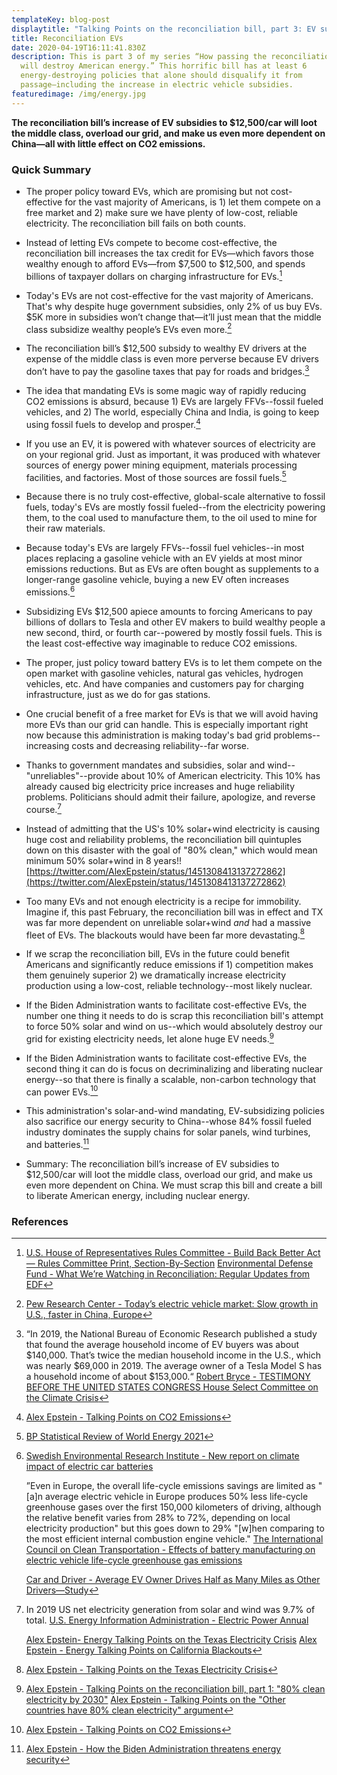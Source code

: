 ```yaml
---
templateKey: blog-post
displaytitle: "Talking Points on the reconciliation bill, part 3: EV subsidies"
title: Reconciliation EVs
date: 2020-04-19T16:11:41.830Z
description: This is part 3 of my series “How passing the reconciliation bill
  will destroy American energy.” This horrific bill has at least 6
  energy-destroying policies that alone should disqualify it from
  passage—including the increase in electric vehicle subsidies.
featuredimage: /img/energy.jpg
---
```

**The reconciliation bill’s increase of EV subsidies to $12,500/car will loot the middle class, overload our grid, and make us even more dependent on China—all with little effect on CO2 emissions.**

### Quick Summary

- The proper policy toward EVs, which are promising but not cost-effective for the vast majority of Americans, is 1) let them compete on a free market and 2) make sure we have plenty of low-cost, reliable electricity. The reconciliation bill fails on both counts.

- Instead of letting EVs compete to become cost-effective, the reconciliation bill increases the tax credit for EVs—which favors those wealthy enough to afford EVs—from $7,500 to $12,500, and spends billions of taxpayer dollars on charging infrastructure for EVs.[^1]

- Today's EVs are not cost-effective for the vast majority of Americans. That's why despite huge government subsidies, only 2% of us buy EVs. $5K more in subsidies won’t change that—it’ll just mean that the middle class subsidize wealthy people’s EVs even more.[^2]

- The reconciliation bill’s $12,500 subsidy to wealthy EV drivers at the expense of the middle class is even more perverse because EV drivers don’t have to pay the gasoline taxes that pay for roads and bridges.[^3]

- The idea that mandating EVs is some magic way of rapidly reducing CO2 emissions is absurd, because 1) EVs are largely FFVs--fossil fueled vehicles, and 2) The world, especially China and India, is going to keep using fossil fuels to develop and prosper.[^4]

- If you use an EV, it is powered with whatever sources of electricity are on your regional grid. Just as important, it was produced with whatever sources of energy power mining equipment, materials processing facilities, and factories. Most of those sources are fossil fuels.[^5]

- Because there is no truly cost-effective, global-scale alternative to fossil fuels, today's EVs are mostly fossil fueled--from the electricity powering them, to the coal used to manufacture them, to the oil used to mine for their raw materials.

- Because today's EVs are largely FFVs--fossil fuel vehicles--in most places replacing a gasoline vehicle with an EV yields at most minor emissions reductions. But as EVs are often bought as supplements to a longer-range gasoline vehicle, buying a new EV often increases emissions.[^6]

- Subsidizing EVs $12,500 apiece amounts to forcing Americans to pay billions of dollars to Tesla and other EV makers to build wealthy people a new second, third, or fourth car--powered by mostly fossil fuels. This is the least cost-effective way imaginable to reduce CO2 emissions.

- The proper, just policy toward battery EVs is to let them compete on the open market with gasoline vehicles, natural gas vehicles, hydrogen vehicles, etc. And have companies and customers pay for charging infrastructure, just as we do for gas stations.

- One crucial benefit of a free market for EVs is that we will avoid having more EVs than our grid can handle. This is especially important right now because this administration is making today's bad grid problems--increasing costs and decreasing reliability--far worse.

- Thanks to government mandates and subsidies, solar and wind--"unreliables"--provide about 10% of American electricity. This 10% has already caused big electricity price increases and huge reliability problems. Politicians should admit their failure, apologize, and reverse course.[^7]

- Instead of admitting that the US's 10% solar+wind electricity is causing huge cost and reliability problems, the reconciliation bill quintuples down on this disaster with the goal of "80% clean," which would mean minimum 50% solar+wind in 8 years!!
[https://twitter.com/AlexEpstein/status/1451308413137272862](https://twitter.com/AlexEpstein/status/1451308413137272862)

- Too many EVs and not enough electricity is a recipe for immobility. Imagine if, this past February, the reconciliation bill was in effect and TX was far more dependent on unreliable solar+wind *and* had a massive fleet of EVs. The blackouts would have been far more devastating.[^8]

- If we scrap the reconciliation bill, EVs in the future could benefit Americans and significantly reduce emissions if 1) competition makes them genuinely superior 2) we dramatically increase electricity production using a low-cost, reliable technology--most likely nuclear.

- If the Biden Administration wants to facilitate cost-effective EVs, the number one thing it needs to do is scrap this reconciliation bill's attempt to force 50% solar and wind on us--which would absolutely destroy our grid for existing electricity needs, let alone huge EV needs.[^9]

- If the Biden Administration wants to facilitate cost-effective EVs, the second thing it can do is focus on decriminalizing and liberating nuclear energy--so that there is finally a scalable, non-carbon technology that can power EVs.[^10]

- This administration's solar-and-wind mandating, EV-subsidizing policies also sacrifice our energy security to China--whose 84% fossil fueled industry dominates the supply chains for solar panels, wind turbines, and batteries.[^11]

- Summary: The reconciliation bill’s increase of EV subsidies to $12,500/car will loot the middle class, overload our grid, and make us even more dependent on China. We must scrap this bill and create a bill to liberate American energy, including nuclear energy.

### References

[^1]:
    [U.S. House of Representatives Rules Committee - Build Back Better Act — Rules Committee Print, Section-By-Section](https://rules.house.gov/sites/democrats.rules.house.gov/files/Section_by_Section_BBB.pdf)
    [Environmental Defense Fund - What We’re Watching in Reconciliation: Regular Updates from EDF](https://blogs.edf.org/climate411/2021/11/09/what-were-watching-in-reconciliation-regular-updates-from-edf/)

[^2]: [Pew Research Center - Today’s electric vehicle market: Slow growth in U.S., faster in China, Europe](https://www.pewresearch.org/fact-tank/2021/06/07/todays-electric-vehicle-market-slow-growth-in-u-s-faster-in-china-europe/)

[^3]:
    “In 2019, the National Bureau of Economic Research published a study that found the average household income of EV buyers was about $140,000. That’s twice the median household income in the U.S., which was nearly $69,000 in 2019. The average owner of a Tesla Model S has a household income of about $153,000.“
    [Robert Bryce - TESTIMONY BEFORE THE UNITED STATES CONGRESS House Select Committee on the Climate Crisis](https://docs.house.gov/meetings/CN/CN00/20210630/112853/HHRG-117-CN00-Wstate-BryceR-20210630.pdf)

[^4]: [Alex Epstein - Talking Points on CO2 Emissions](https://energytalkingpoints.com/co2-emissions/)

[^5]: [BP Statistical Review of World Energy 2021](https://www.bp.com/en/global/corporate/energy-economics/statistical-review-of-world-energy.html)

[^6]:
    [Swedish Environmental Research Institute - New report on climate impact of electric car batteries](https://www.ivl.se/english/ivl/topmenu/press/news-and-press-releases/press-releases/2019-12-04-new-report-on-climate-impact-of-electric-car-batteries.html)

    ”Even in Europe, the overall life-cycle emissions savings are limited as "[a]n average electric vehicle in Europe produces 50% less life-cycle greenhouse gases over the first 150,000 kilometers of driving, although the relative benefit varies from 28% to 72%, depending on local electricity production" but this goes down to 29% "[w]hen comparing to the most efficient internal combustion engine vehicle."
    [The International Council on Clean Transportation - Effects of battery manufacturing on electric vehicle life-cycle greenhouse gas emissions](https://theicct.org/publications/EV-battery-manufacturing-emissions)

    [Car and Driver - Average EV Owner Drives Half as Many Miles as Other Drivers—Study](https://www.caranddriver.com/news/a35498794/ev-owners-low-mileage-study/)

[^7]:
    In 2019 US net electricity generation from solar and wind was 9.7% of total.
    [U.S. Energy Information Administration - Electric Power Annual](https://www.eia.gov/electricity/annual/)

    [Alex Epstein- Energy Talking Points on the Texas Electricity Crisis](https://energytalkingpoints.com/texas-electricity-crisis/)
    [Alex Epstein - Energy Talking Points on California Blackouts](https://energytalkingpoints.com/california-blackouts/)

[^8]: [Alex Epstein - Talking Points on the Texas Electricity Crisis](https://energytalkingpoints.com/texas-electricity-crisis/)

[^9]:
    [Alex Epstein - Talking Points on the reconciliation bill, part 1: "80% clean electricity by 2030"](https://energytalkingpoints.com/80-percent-reconciliation-bill/)
    [Alex Epstein - Talking Points on the "Other countries have 80% clean electricity" argument](https://energytalkingpoints.com/other-countries-80-percent/)

[^10]: [Alex Epstein - Talking Points on CO2 Emissions](https://energytalkingpoints.com/co2-emissions/)

[^11]: [Alex Epstein - How the Biden Administration threatens energy security](https://energytalkingpoints.com/biden-energy-security/)